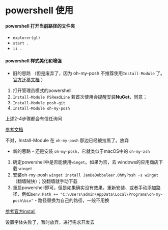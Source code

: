 # powershell 使用



#### powershell 打开当前路径的文件夹

- `explorer(gl)`
- `start .`
- `ii .`



#### powershell 样式美化和增强

- 旧的思路 （但是废弃了，因为 oh-my-posh 不推荐使用`Install-Module` 了。[官方迁移文档](https://ohmyposh.dev/docs/migrating) ）

1. 打开管理员模式的powershell
2. `Install-Module PSReadLine`  若首次使用会提醒安装**NuGet**，同意；
3. `Install-Module posh-git`
4. `Install-Module oh-my-posh`

上述2-4步骤都会有信任询问

[参考文档](https://cloud.tencent.com/developer/article/2317806)

不对，Install-Module 在 `oh-my-posh` 那边已经被拉黑了。放弃



- 新的思路 - 还是安装 `oh-my-posh`，它就类似于macOS中的 `oh-my-zsh`

1. 确定powershell中是否能使用`winget`。如果为否，去 windows的应用商店下载 `winget`
2. 安装oh-my-posh `winget install JanDeDobbeleer.OhMyPosh -s winget` （翻墙贼快）；没翻墙就手动下载
3. 重启powershell即可。但是如果确实没有效果，重新安装、或者手动添加路径，例如`$env:Path += "C:\Users\admin\AppData\Local\Programs\oh-my-posh\bin"`  - 路径替换为自己的路径，一般不用换

[参考官方install](https://ohmyposh.dev/docs/installation/windows)

设置字体失败了，暂时放弃，进行需求开发去


